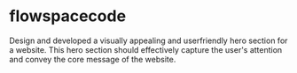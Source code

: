 # flowspacecode
Design and developed a visually appealing and userfriendly hero section for a website. This hero section should effectively capture the user's attention and convey the core message of the website.
